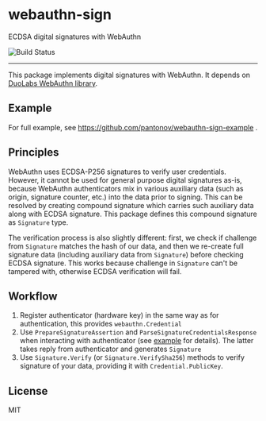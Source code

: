 # webauthn-sign
ECDSA digital signatures with WebAuthn

![Build Status](https://github.com/pantonov/webauthn_sign/workflows/Go/badge.svg)

---
This package implements digital signatures with WebAuthn. It depends on [DuoLabs WebAuthn library](https://github.com/duo-labs/webauthn).

## Example
For full example, see https://github.com/pantonov/webauthn-sign-example .

## Principles
WebAuthn uses ECDSA-P256 signatures to verify user credentials. However, it cannot be used for general purpose 
digital signatures as-is, because WebAuthn authenticators mix in various auxiliary data (such as origin, signature
counter, etc.) into the data prior to signing. This can be resolved by creating compound signature which carries such 
auxiliary data along with ECDSA signature. This package defines this compound signature as `Signature` type.

The verification process is also slightly different: first, we check if challenge from `Signature` matches the hash
of our data, and then we re-create full signature data (including auxiliary data from `Signature`) before checking
ECDSA signature. This works because challenge in `Signature` can't be tampered with, otherwise ECDSA verification 
will fail.

## Workflow
1. Register authenticator (hardware key) in the same way as for authentication, this provides `webauthn.Credential`
2. Use `PrepareSignatureAssertion` and `ParseSignatureCredentialsResponse` when interacting with authenticator 
 (see [example](https://github.com/pantonov/webauthn-sign-example) for details). The
 latter takes reply from authenticator and generates `Signature`
3. Use `Signature.Verify` (or `Signature.VerifySha256`) methods to verify signature of your data, 
 providing it with `Credential.PublicKey`.

## License

MIT

